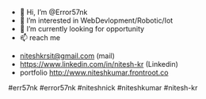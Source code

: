 - 👋 Hi, I’m @Error57nk
- 👀 I’m interested in WebDevlopment/Robotic/Iot
- 🌱 I’m currently looking for opportunity
- 📫 reach me 
+ niteshkrsit@gmail.com (mail)
+ https://www.linkedin.com/in/nitesh-kr (Linkedin)
+ portfolio http://www.niteshkumar.frontroot.co


#err57nk
#error57nk
#niteshnick
#niteshkumar
#nitesh-kr
<!---
Error57nk/Error57nk is a ✨ special ✨ repository because its `README.md` (this file) appears on your GitHub profile.
You can click the Preview link to take a look at your changes.
--->
